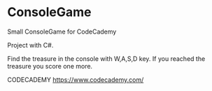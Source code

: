 # ConsoleGame
Small ConsoleGame for CodeCademy

Project with C#.

Find the treasure in the console with W,A,S,D key.
If you reached the treasure you score one more.

CODECADEMY
https://www.codecademy.com/
